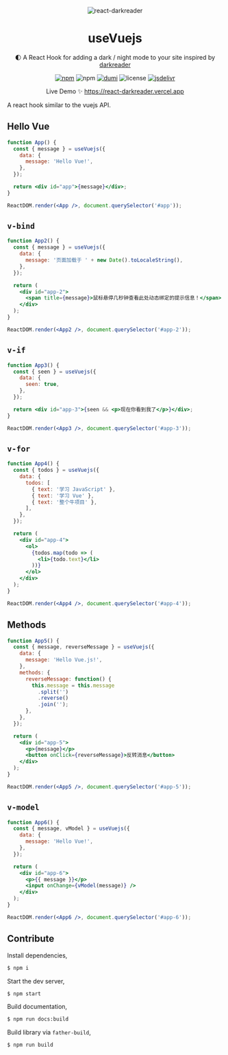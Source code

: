<p align="center">
  <img align="center" alt="react-darkreader" src="https://darkreader.org/images/darkreader-icon-256x256.png" />
</p>
<h1 align="center">useVuejs</h1>

<p align="center">🌓 A React Hook for adding a dark / night mode to your site inspired by <a href="https://github.com/darkreader/darkreader" target="_blank">darkreader</a>
</p>

<p align="center">
  <a href="https://www.npmjs.com/package/react-darkreader" target="_blank"><img alt="npm" src="https://img.shields.io/npm/v/react-darkreader?color=orange" /></a> <img alt="npm" src="https://img.shields.io/npm/dt/react-darkreader" /> <a href="https://github.com/umijs/dumi" target="_blank"><img alt="dumi" src="https://img.shields.io/badge/docs%20by-dumi-blue" /></a> <img alt="license" src="https://img.shields.io/github/license/Turkyden/react-darkreader" /> <a href="https://www.jsdelivr.com/package/npm/react-darkreader" target="_blank"><img alt="jsdelivr" src="https://data.jsdelivr.com/v1/package/npm/react-darkreader/badge" /></a>
</p>

<p align="center">Live Demo ✨ <a href="https://react-darkreader.vercel.app" target="_blank">https://react-darkreader.vercel.app</a></p>

A react hook similar to the vuejs API.

## Hello Vue

```jsx
function App() {
  const { message } = useVuejs({
    data: {
      message: 'Hello Vue!',
    },
  });

  return <div id="app">{message}</div>;
}

ReactDOM.render(<App />, document.querySelector('#app'));
```

## `v-bind`

```jsx
function App2() {
  const { message } = useVuejs({
    data: {
      message: '页面加载于 ' + new Date().toLocaleString(),
    },
  });

  return (
    <div id="app-2">
      <span title={message}>鼠标悬停几秒钟查看此处动态绑定的提示信息！</span>
    </div>
  );
}

ReactDOM.render(<App2 />, document.querySelector('#app-2'));
```

## `v-if`

```jsx
function App3() {
  const { seen } = useVuejs({
    data: {
      seen: true,
    },
  });

  return <div id="app-3">{seen && <p>现在你看到我了</p>}</div>;
}

ReactDOM.render(<App3 />, document.querySelector('#app-3'));
```

## `v-for`

```jsx
function App4() {
  const { todos } = useVuejs({
    data: {
      todos: [
        { text: '学习 JavaScript' },
        { text: '学习 Vue' },
        { text: '整个牛项目' },
      ],
    },
  });

  return (
    <div id="app-4">
      <ol>
        {todos.map(todo => (
          <li>{todo.text}</li>
        ))}
      </ol>
    </div>
  );
}

ReactDOM.render(<App4 />, document.querySelector('#app-4'));
```

## Methods

```jsx
function App5() {
  const { message, reverseMessage } = useVuejs({
    data: {
      message: 'Hello Vue.js!',
    },
    methods: {
      reverseMessage: function() {
        this.message = this.message
          .split('')
          .reverse()
          .join('');
      },
    },
  });

  return (
    <div id="app-5">
      <p>{message}</p>
      <button onClick={reverseMessage}>反转消息</button>
    </div>
  );
}

ReactDOM.render(<App5 />, document.querySelector('#app-5'));
```

## `v-model`

```jsx
function App6() {
  const { message, vModel } = useVuejs({
    data: {
      message: 'Hello Vue!',
    },
  });

  return (
    <div id="app-6">
      <p>{{ message }}</p>
      <input onChange={vModel(message)} />
    </div>
  );
}

ReactDOM.render(<App6 />, document.querySelector('#app-6'));
```

## Contribute

Install dependencies,

```bash
$ npm i
```

Start the dev server,

```bash
$ npm start
```

Build documentation,

```bash
$ npm run docs:build
```

Build library via `father-build`,

```bash
$ npm run build
```
